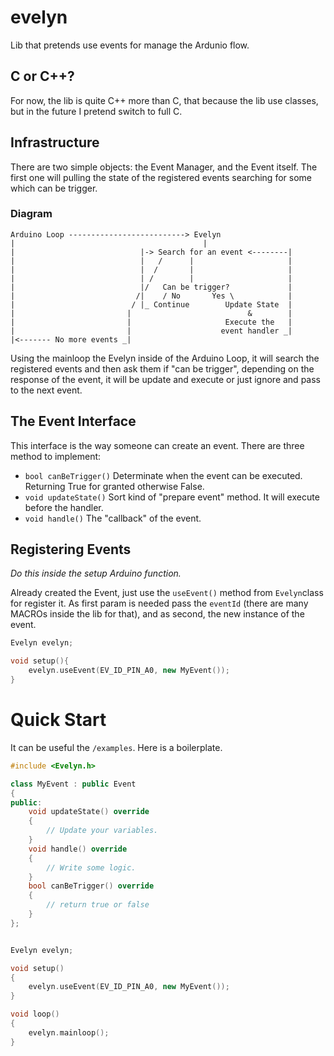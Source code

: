 # evelyn
Lib that pretends use events for manage the Ardunio flow.

## C or C++?
For now, the lib is quite C++ more than C, that because the lib use classes, but in the future I pretend switch to full C.


## Infrastructure

There are two simple objects: the Event Manager, and the Event itself.
The first one will pulling the state of the registered events searching for some which can be trigger.

### Diagram
```
Arduino Loop --------------------------> Evelyn
|                                          |
|                            |-> Search for an event <--------|                  
|                            |   /      |                     |
|                            |  /       |                     |
|                            | /        |                     |
|                            |/   Can be trigger?             |   
|                           /|    / No       Yes \            |
|                          / |_ Continue        Update State  |                           
|                         |                          &        | 
|                         |                     Execute the   |
|                         |                    event handler _|
|<------- No more events _|        
```

Using the mainloop the Evelyn inside of the Arduino Loop, it will search the registered events and then ask them if "can be trigger", depending on the response of the event, it will be update and execute or just ignore and pass to the next event.

## The Event Interface

This interface is the way someone can create an event. There are three method to implement:
- `bool canBeTrigger()` Determinate when the event can be executed. Returning True for granted otherwise False.
- `void updateState()`  Sort kind of "prepare event" method. It will execute before the handler.
- `void handle()`       The "callback" of the event.

## Registering Events
_Do this inside the setup Arduino function._

Already created the Event, just use the `useEvent()` method from `Evelyn`class for register it.
As first param is needed pass the `eventId` (there are many MACROs inside the lib for that), and as second, the new instance of the event.


```cpp
Evelyn evelyn;

void setup(){
    evelyn.useEvent(EV_ID_PIN_A0, new MyEvent());
}
```

# Quick Start
It can be useful the `/examples`. Here is a boilerplate.

```cpp
#include <Evelyn.h>

class MyEvent : public Event
{
public:
    void updateState() override
    {
        // Update your variables.
    }
    void handle() override
    {
        // Write some logic.
    }
    bool canBeTrigger() override
    {
        // return true or false
    }
};


Evelyn evelyn;

void setup()
{
    evelyn.useEvent(EV_ID_PIN_A0, new MyEvent());
}

void loop()
{
    evelyn.mainloop();
}
```